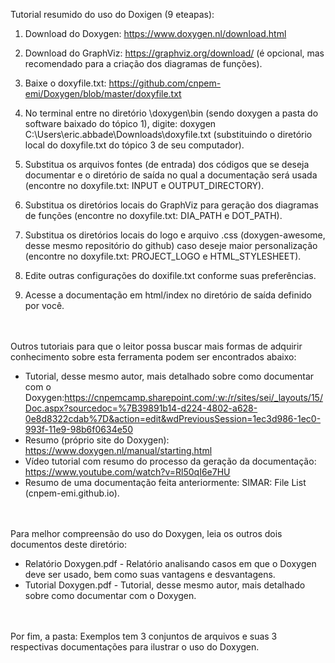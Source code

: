 Tutorial resumido do uso do Doxigen (9 eteapas):

1. Download do Doxygen: https://www.doxygen.nl/download.html 

2. Download do GraphViz:  https://graphviz.org/download/ (é opcional, mas recomendado para a criação dos diagramas de funções).
   
4. Baixe o doxyfile.txt: https://github.com/cnpem-emi/Doxygen/blob/master/doxyfile.txt  

5. No terminal entre no diretório \doxygen\bin (sendo doxygen a pasta do software baixado do tópico 1), digite: doxygen C:\Users\eric.abbade\Downloads\doxyfile.txt  (substituindo o diretório local do doxyfile.txt do tópico 3 de seu computador).
   
7. Substitua os arquivos fontes (de entrada) dos códigos que se deseja documentar e o diretório de saída no qual a documentação será usada (encontre no doxyfile.txt: INPUT e OUTPUT_DIRECTORY).

8. Substitua os diretórios locais do GraphViz para geração dos diagramas de funções (encontre no doxyfile.txt: DIA_PATH e DOT_PATH).

9. Substitua os diretórios locais do logo e arquivo .css (doxygen-awesome, desse mesmo repositório do github) caso deseje maior personalização (encontre no doxyfile.txt: PROJECT_LOGO e HTML_STYLESHEET).

10. Edite outras configurações do doxifile.txt conforme suas preferências.
   
11. Acesse a documentação em html/index no diretório de saída definido por você.

<br></br>
Outros tutoriais para que o leitor possa buscar mais formas de adquirir conhecimento sobre esta ferramenta podem ser encontrados abaixo: 
- Tutorial, desse mesmo autor, mais detalhado sobre como documentar com o Doxygen:https://cnpemcamp.sharepoint.com/:w:/r/sites/sei/_layouts/15/Doc.aspx?sourcedoc=%7B39891b14-d224-4802-a628-0e8d8322cdab%7D&action=edit&wdPreviousSession=1ec3d986-1ec0-993f-11e9-98b6f0634e50
- Resumo (próprio site do Doxygen): https://www.doxygen.nl/manual/starting.html  
- Vídeo tutorial com resumo do processo da geração da documentação: https://www.youtube.com/watch?v=Rl50qI6e7HU  
- Resumo de uma documentação feita anteriormente: SIMAR: File List (cnpem-emi.github.io).
  
<br></br>
Para melhor compreensão do uso do Doxygen, leia os outros dois documentos deste diretório:
 - Relatório Doxygen.pdf - Relatório analisando casos em que o Doxygen deve ser usado, bem como suas vantagens e desvantagens.
 - Tutorial Doxygen.pdf - Tutorial, desse mesmo autor, mais detalhado sobre como documentar com o Doxygen.

<br></br>
Por fim, a pasta: Exemplos tem 3 conjuntos de arquivos e suas 3 respectivas documentações para ilustrar o uso do Doxygen. 
